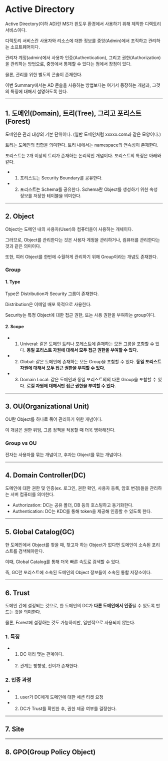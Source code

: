 # Active Directory

Active Directory(이하 AD)란 MS가 윈도우 환경에서 사용하기 위해 제작한 디렉토리 서비스이다.

디렉토리 서비스란 사용자와 리소스에 대한 정보를 중앙(Admin)에서 조직하고 관리하는 소프트웨어이다.

관리자 계정(admin)에서 사용자 인증(Authentication), 그리고 권한(Authorization)을 관리하는 방법으로, 중앙에서 통제할 수 있다는 점에서 장점이 있다.

물론, 관리를 위한 별도의 콘솔이 존재한다.

이번 Summary에서는 AD 콘솔을 사용하는 방법보다는 여기서 등장하는 개념과, 그것의 특징에 대해서 설명하도록 한다.

***

## 1. 도메인(Domain), 트리(Tree), 그리고 포리스트(Forest)

도메인은 관리 대상의 기본 단위이다. (일반 도메인처럼 xxxxx.com과 같은 모양이다.)

트리는 도메인의 집합을 의미한다. 트리 내에서는 namespace의 연속성이 존재한다.

포리스트는 2개 이상의 트리가 존재하는 논리적인 개념이다. 포리스트의 특징은 아래와 같다.

+ 1. 포리스트는 Security Boundary를 공유한다.
+ 2. 포리스트는 Schema를 공유한다. Schema란 Object를 생성하기 위한 속성 정보를 저장한 테이블을 의미한다.

***

## 2. Object

Object는 도메인 내의 사용자(User)와 컴퓨터을이 사용하는 개체이다.

그러므로, Object를 관리한다는 것은 사용자 계정을 관리하거나, 컴퓨터를 관리한다는 것과 같은 의미이다.

또한, 여러 Object를 한번에 수월하게 관리하기 위해 Group이라는 개념도 존재한다.


### Group

#### 1. Type

Type은 Distribution과 Security 그룹이 존재한다.

Distribution은 이메일 배포 목적으로 사용한다.

Security는 특정 Object에 대한 접근 권한, 또는 사용 권한을 부여하는 group이다.

#### 2. Scope

+ 1. Univeral: 같은 도메인 트리나 포레스트에 존재하는 모든 그룹을 포함할 수 있다. **동일 포리스트 자원에 대해서 모두 접근 권한을 부여할 수 있다.**
+ 2. Global: 같은 도메인에 존재하는 모든 Group을 포함할 수 있다. **동일 포리스트 자원에 대해서 모두 접근 권한을 부여할 수 있다.**
+ 3. Domain Local: 같은 도메인과 동일 포리스트의의 다른 Group을 포함할 수 있다. **로컬 자원에 대해서만 접근 권한을 부여할 수 있다.** 

***

## 3. OU(Organizational Unit) 

OU란 Object를 하나로 묶어 관리하기 위한 개념이다. 

이 개념은 권한 위임, 그룹 정책을 적용할 때 더욱 명확해진다.


### Group vs OU

전자는 사용자를 묶는 개념이고, 후자는 Object를 묶는 개념이다.

***

## 4. Domain Controller(DC)

도메인에 대한 권한 및 인증(ex. 로그인, 권한 확인, 사용자 등록, 암호 변경)들을 관리하는 서버 컴퓨터를 의미한다.

+ Authorization: DC는 공유 폴더, DB 등의 호스팅하고 동기화한다.
+ Authentication: DC는 KDC를 통해 token을 제공해 인증할 수 있도록 한다.

***

## 5. Global Catalog(GC)

한 도메인에서 Object를 찾을 때, 찾고자 하는 Object가 없다면 도메인이 소속된 포리스트를 검색해야한다. 

이때, Global Catalog를 통해 더욱 빠른 속도로 검색할 수 있다.

즉, GC란 포리스트에 소속된 도메인의 Object 정보들이 소속된 통합 저장소이다.

***

## 6. Trust

도메인 간에 설정되는 것으로, 한 도메인의 DC가 **다른 도메인에서 인증**될 수 있도록 만드는 것을 의미한다.

물론, Forest에 설정하는 것도 가능하지만, 일반적으로 사용되지 않는다.

### 1. 특징

+ 1. DC 끼리 맺는 관계이다.
+ 2. 관계는 방향성, 전이가 존재한다.

### 2. 인증 과정

+ 1. user가 DC에게 도메인에 대한 세션 티켓 요청
+ 2. DC가 Trust를 확인한 후, 권한 제공 여부를 결정한다. 

***

## 7. Site


***

## 8. GPO(Group Policy Object)





